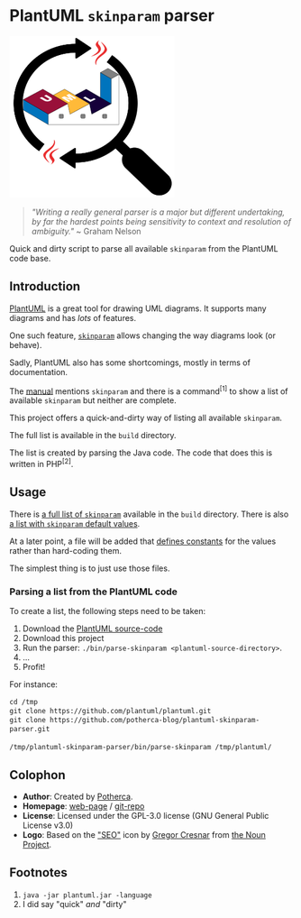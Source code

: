 # PlantUML `skinparam` parser

<img src="./docs/plantuml-parser-logo.png" width="293" height="287" />

> _"Writing a really general parser is a major but different undertaking, by far
> the hardest points being sensitivity to context and resolution of ambiguity."_
> ~ Graham Nelson

Quick and dirty script to parse all available `skinparam` from the PlantUML code
base.

## Introduction

[PlantUML](https://plantuml.com/) is a great tool for drawing UML diagrams.
It supports many diagrams and has _lots_ of features.

One such feature, [`skinparam`](https://plantuml.com/skinparam) allows changing
the way diagrams look (or behave).

Sadly, PlantUML also has some shortcomings, mostly in terms of documentation.

The [manual](https://plantuml.com/PlantUML_Language_Reference_Guide.pdf) mentions
`skinparam` and there is a command<sup>[1]</sup> to show a list of available
`skinparam` but neither are complete.

This project offers a quick-and-dirty way of listing all available `skinparam`.

The full list is available in the `build` directory.

The list is created by parsing the Java code. The code that does this is written
in PHP<sup>[2]</sup>.

## Usage

There is [a full list of `skinparam`](./build/skinparams.txt) available in the `build` directory.
There is also [a list with `skinparam` default values](./build/skinparams-defaults.txt).

At a later point, a file will be added that [defines constants](https://plantuml.com/preprocessing)
for the values rather than hard-coding them.

The simplest thing is to just use those files.

### Parsing a list from the PlantUML code

To create a list, the following steps need to be taken:

1. Download the [PlantUML source-code](https://github.com/plantuml/plantuml)
2. Download this project
3. Run the parser: `./bin/parse-skinparam <plantuml-source-directory>`.
4. ...
5. Profit!

For instance:

```
cd /tmp
git clone https://github.com/plantuml/plantuml.git
git clone https://github.com/potherca-blog/plantuml-skinparam-parser.git

/tmp/plantuml-skinparam-parser/bin/parse-skinparam /tmp/plantuml/
```

## Colophon

- **Author**: Created by [Potherca](https://pother.ca/).
- **Homepage**: [web-page](https://blog.pother.ca/plantuml-skinparam-parser/) / [git-repo](https://github.com/potherca-blog/plantuml-skinparam-parser/)
- **License**: Licensed under the GPL-3.0 license (GNU General Public License v3.0)
- **Logo**: Based on the ["SEO"](https://thenounproject.com/icon/463840/) icon by [Gregor Cresnar](https://iconix.si) from [the Noun Project](https://thenounproject.com/).


## Footnotes

1. `java -jar plantuml.jar -language`
2. I did say "quick" _and_ "dirty"
